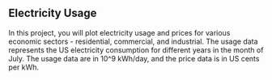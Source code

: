 ## Electricity Usage

In this project, you will plot electricity usage and prices for various economic sectors - residential, commercial, and industrial. 
The usage data represents the US electricity consumption for different years in the month of July. The usage data are in 10^9 kWh/day, and the price data is in US cents per kWh.
